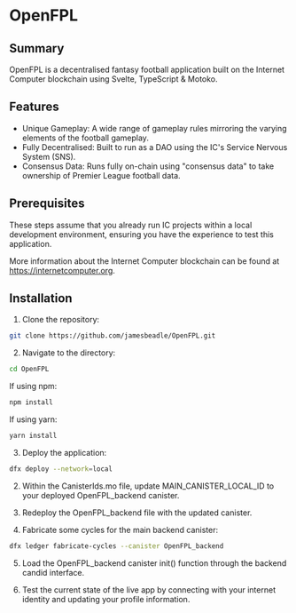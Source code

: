 # OpenFPL

## Summary

OpenFPL is a decentralised fantasy football application built on the Internet Computer blockchain using Svelte, TypeScript & Motoko.

## Features

- Unique Gameplay: A wide range of gameplay rules mirroring the varying elements of the football gameplay.
- Fully Decentralised: Built to run as a DAO using the IC's Service Nervous System (SNS).
- Consensus Data: Runs fully on-chain using "consensus data" to take ownership of Premier League football data.

## Prerequisites

These steps assume that you already run IC projects within a local development environment, ensuring you have the experience to test this application.

More information about the Internet Computer blockchain can be found at https://internetcomputer.org.

## Installation

1. Clone the repository:

```bash
git clone https://github.com/jamesbeadle/OpenFPL.git
```

2. Navigate to the directory:

```bash
cd OpenFPL
```

If using npm:

```bash
npm install
```

If using yarn:

```bash
yarn install
```

3. Deploy the application:

```bash
dfx deploy --network=local
```

2. Within the CanisterIds.mo file, update MAIN_CANISTER_LOCAL_ID to your deployed OpenFPL_backend canister.

3. Redeploy the OpenFPL_backend file with the updated canister.

4. Fabricate some cycles for the main backend canister:

```bash
dfx ledger fabricate-cycles --canister OpenFPL_backend
```

5. Load the OpenFPL_backend canister init() function through the backend candid interface.

6. Test the current state of the live app by connecting with your internet identity and updating your profile information.
